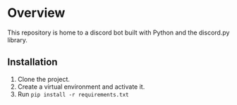 # Overview

This repository is home to a discord bot built with Python and the discord.py library.

## Installation

1. Clone the project.
2. Create a virtual environment and activate it.
3. Run `pip install -r requirements.txt`
